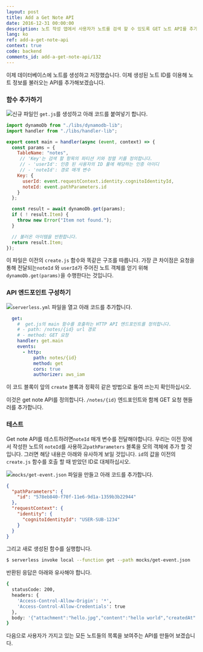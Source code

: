 ```yaml
---
layout: post
title: Add a Get Note API
date: 2016-12-31 00:00:00
description: 노트 작성 앱에서 사용자가 노트를 검색 할 수 있도록 GET 노트 API를 추가 할 예정입니다. 이것을 위해 Serverless Framework 프로젝트에 새로운 Lambda 함수를 추가할 것입니다. 생성된 Lambda 함수는 DynamoDB 테이블에서 노트를 검색합니다. 
lang: ko
ref: add-a-get-note-api
context: true
code: backend
comments_id: add-a-get-note-api/132
---
```


이제 데이터베이스에 노트를 생성하고 저장했습니다. 이제 생성된 노트 ID를 이용해 노트 정보를 불러오는 API를 추가해보겠습니다.

### 함수 추가하기 

<img class="code-marker" src="/assets/s.png" />신규 파일인 `get.js`를 생성하고 아래 코드를 붙여넣기 합니다.

``` javascript
import dynamoDb from "./libs/dynamodb-lib";
import handler from "./libs/handler-lib";

export const main = handler(async (event, context) => {
  const params = {
    TableName: "notes",
	 // 'Key'는 검색 할 항목의 파티션 키와 정렬 키를 정의합니다.
     // - 'userId': 인증 된 사용자의 ID 풀에 해당하는 인증 아이디
     // - 'noteId': 경로 매개 변수
    Key: {
      userId: event.requestContext.identity.cognitoIdentityId,
      noteId: event.pathParameters.id
    }
  };

  const result = await dynamoDb.get(params);
  if ( ! result.Item) {
    throw new Error("Item not found.");
  }

  // 불러온 아이템을 반환합니다.
  return result.Item;
});
```

이 파일은 이전의 `create.js` 함수와 똑같은 구조를 따릅니다. 가장 큰 차이점은 요청을 통해 전달되는`noteId` 와 `userId`가 주어진 노트 객체를 얻기 위해 `dynamoDb.get(params)`을 수행한다는 것입니다.

### API 엔드포인트 구성하기 

<img class="code-marker" src="/assets/s.png" />`serverless.yml` 파일을 열고 아래 코드를 추가합니다.

``` yaml
  get:
    #  get.js의 main 함수를 호출하는 HTTP API 엔드포인트를 정의합니다.
    # - path: /notes/{id} url 경로
    # - method: GET 요청 
    handler: get.main
    events:
      - http:
          path: notes/{id}
          method: get
          cors: true
          authorizer: aws_iam
```

이 코드 블록이 앞의 `create` 블록과 정확히 같은 방법으로 들여 쓰는지 확인하십시오.

이것은 get note API를 정의합니다. `/notes/{id}` 엔드포인트와 함께 GET 요청 핸들러를 추가합니다.

### 테스트

Get note API를 테스트하려면`noteId` 매개 변수를 전달해야합니다. 우리는 이전 장에서 작성한 노트의 `noteId`를 사용하고`pathParameters` 블록을 모의 객체에 추가 할 것입니다. 그러면 해당 내용은 아래와 유사하게 보일 것입니다. `id`의 값을 이전의 `create.js` 함수를 호출 할 때 받았던 ID로 대체하십시오.

<img class="code-marker" src="/assets/s.png" />`mocks/get-event.json` 파일을 만들고 아래 코드를 추가합니다.

``` json
{
  "pathParameters": {
    "id": "578eb840-f70f-11e6-9d1a-1359b3b22944"
  },
  "requestContext": {
    "identity": {
      "cognitoIdentityId": "USER-SUB-1234"
    }
  }
}
```

그리고 새로 생성된 함수를 실행합니다.

``` bash
$ serverless invoke local --function get --path mocks/get-event.json
```

반환된 응답은 아래와 유사해야 합니다.

``` bash
{
  statusCode: 200,
  headers: {
    'Access-Control-Allow-Origin': '*',
    'Access-Control-Allow-Credentials': true
  },
  body: '{"attachment":"hello.jpg","content":"hello world","createdAt":1487800950620,"noteId":"578eb840-f70f-11e6-9d1a-1359b3b22944","userId":"USER-SUB-1234"}'
}
```

다음으로 사용자가 가지고 있는 모든 노트들의 목록을 보여주는 API를 만들어 보겠습니다.

